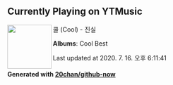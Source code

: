 ## Currently Playing on YTMusic

[<img align="left" width="100" src="https://lh3.googleusercontent.com/rtg7-Ng8pTT0xCE0fXQm-DXtYdg6bRWO67vUsUtE0Ov0f7AaEBwcj9uOJGDaMTOUGBUHykrXS_Hd7nmX">](https://music.youtube.com/channel/UCYz8SkesOW9PBgo7tr8E9mQ)

쿨 (Cool) - 진실

**Albums**: Cool Best

Last updated at 2020. 7. 16. 오후 6:11:41

#### Generated with [20chan/github-now](https://github.com/20chan/github-now)


<!--
**20chan/20chan** is a ✨ _special_ ✨ repository because its `README.md` (this file) appears on your GitHub profile.

Here are some ideas to get you started:

- 🔭 I’m currently working on ...
- 🌱 I’m currently learning ...
- 👯 I’m looking to collaborate on ...
- 🤔 I’m looking for help with ...
- 💬 Ask me about ...
- 📫 How to reach me: ...
- 😄 Pronouns: ...
- ⚡ Fun fact: ...
-->
